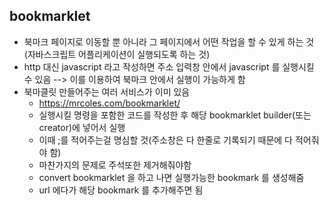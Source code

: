 ## bookmarklet
* 북마크 페이지로 이동할 뿐 아니라 그 페이지에서 어떤 작업을 할 수 있게 하는 것(자바스크립트 어플리케이션이 실행되도록 하는 것)
* http 대신 javascript 라고 작성하면 주소 입력창 안에서 javascript 를 실행시킬 수 있음 --> 이를 이용하여 북마크 안에서 실행이 가능하게 함
* 북마클릿 만들어주는 여러 서비스가 이미 있음
	* https://mrcoles.com/bookmarklet/
	* 실행시킬 명령을 포함한 코드를 작성한 후 해당 bookmarklet builder(또는 creator)에 넣어서 실행
	* 이때 ;를 적어주는걸 명심할 것(주소창은 다 한줄로 기록되기 때문에 다 적어줘야 함)
	* 마찬가지의 문제로 주석또한 제거해줘야함
	* convert bookmarklet 을 하고 나면 실행가능한 bookmark 를 생성해줌
	* url 에다가 해당 bookmark 를 추가해주면 됨
	
